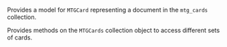 Provides a model for `MTGCard` representing a document in the `mtg_cards` collection.

Provides methods on the `MTGCards` collection object to access different sets of cards.
